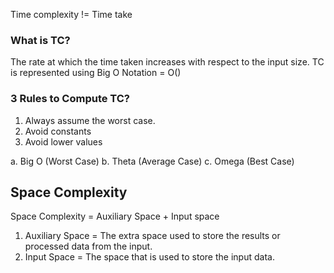 Time complexity != Time take

### What is TC?
The rate at which the time taken increases with respect to the input size.
TC is represented using Big O Notation = O(<TC>)

### 3 Rules to Compute TC?
1. Always assume the worst case.
2. Avoid constants
3. Avoid lower values

a. Big O (Worst Case)
b. Theta (Average Case)
c. Omega (Best Case)

## Space Complexity

Space Complexity = Auxiliary Space + Input space 

1. Auxiliary Space = The extra space used to store the results or processed data from the input.
3. Input Space = The space that is used to store the input data.